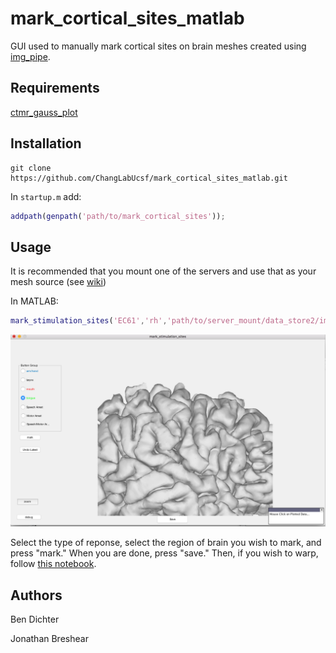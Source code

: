 # mark_cortical_sites_matlab

GUI used to manually mark cortical sites on brain meshes created using [img_pipe](https://github.com/ChangLabUcsf/img_pipe).

## Requirements
[ctmr_gauss_plot](https://github.com/bendichter/ECoG_PPC_RecogMemory/tree/master/Plotting)

## Installation
```
git clone https://github.com/ChangLabUcsf/mark_cortical_sites_matlab.git
```
In `startup.m` add:
```matlab
addpath(genpath('path/to/mark_cortical_sites'));
```

## Usage
It is recommended that you mount one of the servers and use that as your mesh source (see [wiki](https://sites.google.com/site/ucsfchanglab/computational-resources/server-usage-tips))

In MATLAB:
```matlab
mark_stimulation_sites('EC61','rh','path/to/server_mount/data_store2/imaging/subjects/');
```
![example screenshot](mark_stim_sites_ex.png)

Select the type of reponse, select the region of brain you wish to mark, and press "mark." When you are done, press "save." Then, if you wish to warp, follow [this notebook](https://github.com/ChangLabUcsf/img_pipe/blob/compute_surface_warp/tutorials/img_pipe_warp_stim.ipynb).

## Authors
Ben Dichter

Jonathan Breshear
